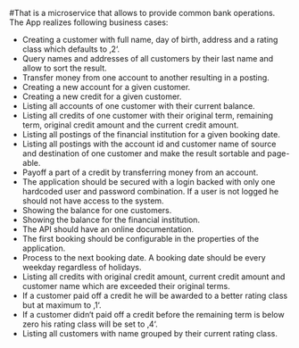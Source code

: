 #That is a microservice that allows to provide common bank operations. 
The App realizes following business cases: 
- Creating a customer with full name, day of birth, address and a rating class which defaults to ‚2‘.
- Query names and addresses of all customers by their last name and allow to sort the result. 
- Transfer money from one account to another resulting in a posting. 
- Creating a new account for a given customer. 
- Creating a new credit for a given customer. 
- Listing all accounts of one customer with their current balance. 
- Listing all credits of one customer with their original term, remaining term, original credit amount and the current credit amount. 
- Listing all postings of the financial institution for a given booking date.
- Listing all postings with the account id and customer name of source and destination of one customer and make the result sortable and page-able.
- Payoff a part of a credit by transferring money from an account.
- The application should be secured with a login backed with only one hardcoded user and password combination. If a user is not logged he should not have access to the system. 
- Showing the balance for one customers.
- Showing the balance for the financial institution.
- The API should have an online documentation.
- The first booking should be configurable in the properties of the application.
- Process to the next booking date. A booking date should be every weekday regardless of holidays.
- Listing all credits with original credit amount, current credit amount and customer name which are exceeded their original terms.
- If a customer paid off a credit he will be awarded to a better rating class but at maximum to ‚1‘. 
- If a customer didn‘t paid off a credit before the remaining term is below zero his rating class will be set to ‚4‘. 
- Listing all customers with name grouped by their current rating class.